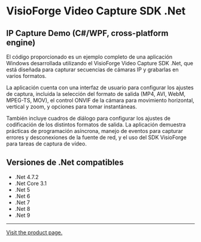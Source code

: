 ﻿# VisioForge Video Capture SDK .Net

## IP Capture Demo (C#/WPF, cross-platform engine)

El código proporcionado es un ejemplo completo de una aplicación Windows desarrollada utilizando el VisioForge Video Capture SDK .Net, que está diseñada para capturar secuencias de cámaras IP y grabarlas en varios formatos.

La aplicación cuenta con una interfaz de usuario para configurar los ajustes de captura, incluida la selección del formato de salida (MP4, AVI, WebM, MPEG-TS, MOV), el control ONVIF de la cámara para movimiento horizontal, vertical y zoom, y opciones para tomar instantáneas.

También incluye cuadros de diálogo para configurar los ajustes de codificación de los distintos formatos de salida. La aplicación demuestra prácticas de programación asíncrona, manejo de eventos para capturar errores y desconexiones de la fuente de red, y el uso del SDK VisioForge para tareas de captura de vídeo.

## Versiones de .Net compatibles

* .Net 4.7.2
* .Net Core 3.1
* .Net 5
* .Net 6
* .Net 7
* .Net 8
* .Net 9

---

[Visit the product page.](https://www.visioforge.com/video-capture-sdk-net)
